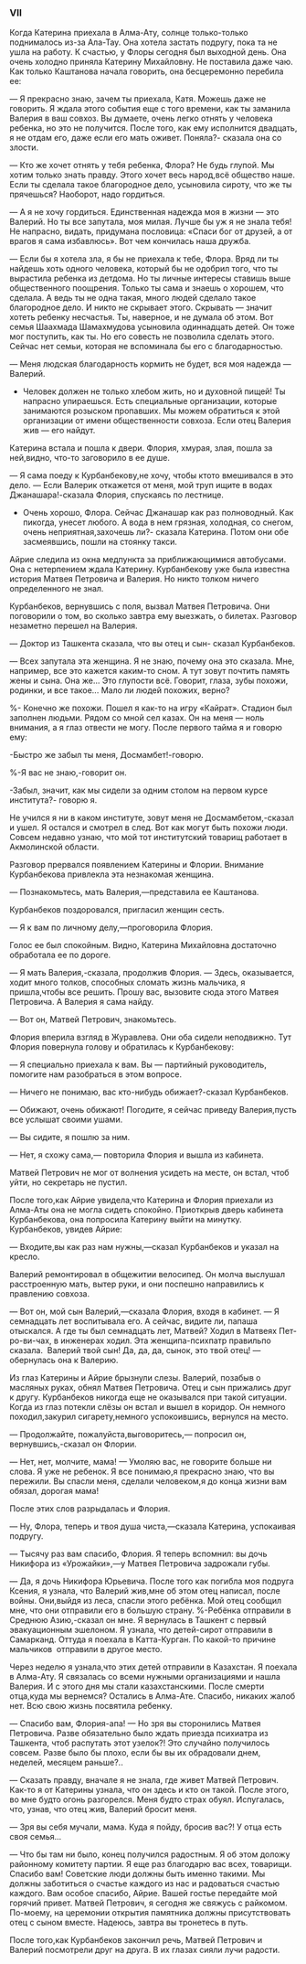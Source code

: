 ### VII

Когда Катерина приехала в Алма-Ату, солнце только-только поднималось из-за Ала-Тау.
Она хотела застать подругу, пока та не ушла на работу.
К счастью, у Флоры сегодня был выходной день.
Она очень холодно приняла Катерину Михайловну.
Не поставила даже чаю.
Как только Каштанова начала говорить, она бесцеремонно перебила ее:

— Я прекрасно знаю, зачем ты приехала, Катя.
Можешь даже не говорить.
Я ждала этого события еще с того времени, как ты заманила Валерия в ваш совхоз.
Вы думаете, очень легко отнять у человека ребенка, но это не получится.
После того, как ему исполнится двадцать, я не отдам его, даже если его мать оживет.
Поняла?- сказала она со злости.

— Кто же хочет отнять у тебя ребенка, Флора?
Не будь глупой.
Мы хотим только знать правду.
Этого хочет весь народ,всё общество наше.
Если ты сделала такое благородное дело, усыновила сироту, что же ты прячешься?
Наоборот, надо гордиться.

— А я не хочу гордиться.
Единственная надежда моя в жизни — это Валерий.
Но ты все запутала, моя милая.
Лучше бы уж я не знала тебя!
Не напрасно, видать, придумана пословица:
«Спаси бог от друзей, а от врагов я сама избавлюсь».
Вот чем кончилась наша дружба.

— Если бы я хотела зла, я бы не приехала к тебе, Флора.
Вряд ли ты найдешь хоть одного человека, который бы не одобрил того, что ты вырастила ребенка из детдома.
Но ты личные интересы ставишь выше общественного поощрения.
Только ты сама и знаешь о хорошем, что сделала.
А ведь ты не одна такая, много людей сделало такое благородное дело.
И никто не скрывает этого.
Скрывать — значит хотеть ребенку несчастья.
Ты, наверное, и не думала об этом.
Вот семья Шаахмада Шамахмудова усыновила одиннадцать детей.
Он тоже мог поступить, как ты.
Но его совесть не позволила сделать этого.
Сейчас нет семьи, которая не вспоминала бы его с благодарностью.

— Меня людская благодарность кормить не будет, вся моя надежда — Валерий.

- Человек должен не только хлебом жить, но и духовной пищей!
Ты напрасно упираешься.
Есть специальные организации, которые занимаются розыском пропавших.
Мы можем обратиться к этой организации от имени общественности совхоза.
Если отец Валерия жив — его найдут.

Катерина встала и пошла к двери.
Флория, хмурая, злая, пошла за ней,видно, что-то заговорило в ее душе.

— Я сама поеду к Курбанбекову,не хочу, чтобы ктото вмешивался в это дело.
— Если Валерик откажется от меня, мой труп ищите в водах Джанашара!-сказала Флория, спускаясь по лестнице.

- Очень хорошо, Флора.
Сейчас Джанашар как раз полноводный.
Как пикогда, унесет любого.
А вода в нем грязная, холодная, со снегом, очень неприятная,захочешь ли?- сказала Катерина.
Потом они обе засмеявшись, пошли на стоянку такси.

Айрие следила из окна медпункта за приближающимися автобусами.
Она с нетерпением ждала Катерину.
Курбанбекову уже была известна история Матвея Петровича и Валерия.
Но никто толком ничего определенного не знал.


Курбанбеков, вернувшись с поля, вызвал Матвея Петровича.
Они поговорили о том, во сколько завтра ему выезжать, о билетах.
Разговор незаметно перешел на Валерия.

— Доктор из Ташкента сказала, что вы отец и сын- сказал Курбанбеков.

— Всех запутала эта женщина.
Я не знаю, почему она это сказала.
Мне, например, все это кажется каким-то сном.
А тут зовут почтить память жены и сына.
Она же...
Это глупости всё.
Говорит, глаза, зубы похожи, родинки, и все такое...
Мало ли людей похожих, верно?

%- Конечно же похожи.
Пошел я как-то на игру «Кайрат».
Стадион был заполнен людьми.
Рядом со мной сел казах.
Он на меня — ноль внимания, а я глаз отвести не могу.
После первого тайма я и говорю ему:

-Быстро же забыл ты меня, Досмамбет!-говорю.

%-Я вас не знаю,-говорит он.

-Забыл, значит, как мы сидели за одним столом на первом курсе института?- говорю я.

Не учился я ни в каком институте, зовут меня не Досмамбетом,-сказал и ушел.
Я остался и смотрел в след.
Вот как могут быть похожи люди.
Совсем недавно узнаю, что мой тот институтский товарищ работает в Акмолинской области.

Разговор прервался появлением Катерины и Флории.
Внимание Курбанбекова привлекла эта незнакомая женщина.

— Познакомьтесь, мать Валерия,—представила ее Каштанова.

Курбанбеков поздоровался, пригласил женщин сесть.

— Я к вам по личному делу,—проговорила Флория.

Голос ее был спокойным.
Видно, Катерина Михайловна достаточно обработала ее по дороге.

— Я мать Валерия,-сказала, продолжив Флория.
— Здесь, оказывается, ходит много толков, способных сломать жизнь мальчика, я пришла,чтобы все решить.
Прошу вас, вызовите сюда этого Матвея Петровича.
А Валерия я сама найду.

— Вот он, Матвей Петрович, знакомьтесь.

Флория вперила взгляд в Журавлева.
Они оба сидели неподвижно.
Тут Флория повернула голову и обратилась к Курбанбекову:

— Я специально приехала к вам.
Вы — партийный руководитель, помогите нам разобраться в этом вопросе.

— Ничего не понимаю, вас кто-нибудь обижает?-сказал Курбанбеков.

— Обижают, очень обижают!
Погодите, я сейчас приведу Валерия,пусть все услышат своими ушами.

— Вы сидите, я пошлю за ним.

— Нет, я схожу сама,— повторила Флория и вышла из кабинета.

Матвей Петрович не мог от волнения усидеть на месте, он встал, чтоб уйти, но секретарь не пустил.

После того,как Айрие увидела,что Катерина и Флория приехали из Алма-Аты она не могла сидеть спокойно.
Приоткрыв дверь кабинета Курбанбекова, она попросила Катерину выйти на минутку.
Курбанбеков, увидев Айрие:

— Входите,вы как раз нам нужны,—сказал Курбанбеков и указал на кресло.

Валерий ремонтировал в общежитии велосипед.
Он молча выслушал расстроенную мать, вытер руки, и они поспешно направились к правлению совхоза.

— Вот он, мой сын Валерий,—сказала Флория, входя в кабинет.
— Я семнадцать лет воспитывала его.
А сейчас, видите ли, папаша отыскался.
А где ты был семнадцать лет, Матвей?
Ходил в Матвеях Пет-ро-ви-чах, в инженерах ходил.
Эта женщипа-психпатр правильпо сказала.
 Валерий твой сын!
Да, да, да, сынок, это твой отец! — обернулась она к Валерию.

Из глаз Катерины и Айрие брызнули слезы.
Валерий, позабыв о масляных руках, обнял Матвея Петровича.
Отец и сын прижались друг к другу.
Курбанбеков никогда еще не оказывался при такой ситуации.
Когда из глаз потекли слёзы он встал и вышел в коридор.
Он немного походил,закурил сигарету,немного успокоившись, вернулся на место.

— Продолжайте, пожалуйста,выговоритесь,— попросил он, вернувшись,-сказал он Флории.

— Нет, нет, молчите, мама!
— Умоляю вас, не говорите больше ни слова.
Я уже не ребенок.
Я все понимаю,я прекрасно знаю, что вы пережили.
Вы спасли меня, сделали человеком,я до конца жизни вам обязал, дорогая мама!

После этих слов разрыдалась и Флория.

— Ну, Флора, теперь и твоя душа чиста,—сказала Катерина, успокаивая подругу.

— Тысячу раз вам спасибо, Флория.
Я теперь вспомнил: вы дочь Никифора из «Урожайки»,—у Матвея Петровича задрожали губы.

— Да, я дочь Никифора Юрьевича.
После того как погибла моя подруга Ксения, я узнала, что Валерий жив,мне об этом отец написал, после войны.
Они,выйдя из леса, спасли этого ребёнка.
Мой отец сообщил мне, что они отправили его в большую страну.
%-Ребёнка отправили в Среднюю Азию,-сказал он мне.
Я вернулась в Ташкент с первый эвакуационным эшелоном.
Я узнала, что детей-сирот отправили в Самарканд.
Оттуда я поехала в Катта-Курган.
По какой-то причине мальчиков  отправили в другое место.

Через неделю я узнала,что этих детей отправили в Казахстан.
Я поехала в Алма-Ату.
Я связалась со всеми нужными организациями и нашла Валерия.
И с этого дня мы стали казахстанскими.
После смерти отца,куда мы вернемся?
Остались в Алма-Ате.
Спасибо, никаких жалоб нет.
Всю свою жизнь посвятила ребенку.

— Спасибо вам, Флория-апа!
— Но зря вы сторонились Матвея Петровича.
Разве обязательно было ждать приезда психиатра из Ташкента, чтоб распутать этот узелок?!
Это случайно получилось совсем.
Разве было бы плохо, если бы вы их обрадовали днем, неделей, месяцем раньше?..

— Сказать правду, вначале я не знала, где живет Матвей Петрович.
Как-то я от Катерины узнала, что он здесь и кто он такой.
После этого, во мне будто огонь разгорелся.
Меня будто страх обуял.
Испугалась, что, узнав, что отец жив, Валерий бросит меня.

— Зря вы себя мучали, мама.
Куда я пойду, бросив вас?!
У отца есть своя семья...

— Что бы там ни было, конец получился радостным.
Я об этом доложу районному комитету партии.
Я еще раз благодарю вас всех, товарищи.
Спасибо вам!
Советские люди должны быть именно такими.
Мы должны заботиться о счастье каждого из нас и радоваться счастью каждого.
Вам особое спасибо, Айрие.
Вашей гостье передайте мой горячий привет.
Матвей Петрович, я сегодня же свяжусь с райкомом.
По-моему, на церемонии открытия памятника должны присутствовать отец с сыном вместе.
Надеюсь, завтра вы тронетесь в путь.

После того,как Курбанбеков закончил речь, Матвей Петрович и Валерий посмотрели друг на друга.
В их глазах сияли лучи радости.